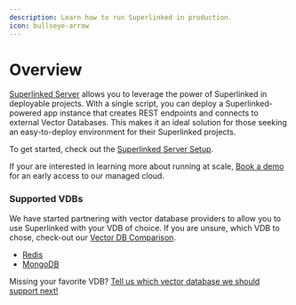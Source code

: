 ```yaml
---
description: Learn how to run Superlinked in production.
icon: bullseye-arrow
---
```


# Overview

[Superlinked Server](https://github.com/superlinked/superlinked/tree/main/server) allows you to leverage the power of Superlinked in deployable projects. With a single script, you can deploy a Superlinked-powered app instance that creates REST endpoints and connects to external Vector Databases. This makes it an ideal solution for those seeking an easy-to-deploy environment for their Superlinked projects.

To get started, check out the [Superlinked Server Setup](setup/index.md).

If your are interested in learning more about running at scale, [Book a demo](https://links.superlinked.com/sl-repo-readme-form) for an early access to our managed cloud.

### Supported VDBs

We have started partnering with vector database providers to allow you to use Superlinked with your VDB of choice. If you are unsure, which VDB to chose, check-out our [Vector DB Comparison](https://superlinked.com/vector-db-comparison/).

- [Redis](vdbs/redis.md)
- [MongoDB](vdbs/mongodb.md)

Missing your favorite VDB? [Tell us which vector database we should support next!](https://github.com/superlinked/superlinked/discussions/41)